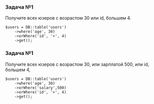 ### Задача №1

Получите всех юзеров с возрастом 30 или id, большем 4.

    $users = DB::table('users')
        ->where('age', 30)
        ->orWhere('id', '>', 4)
        ->get();

### Задача №1

Получите всех юзеров с возрастом 30, или зарплатой 500, или id, большем 4,

    $users = DB::table('users')
        ->where('age', 30)
        ->orWhere('salary',500)
        ->orWhere('id', '>', 4)
        ->get();